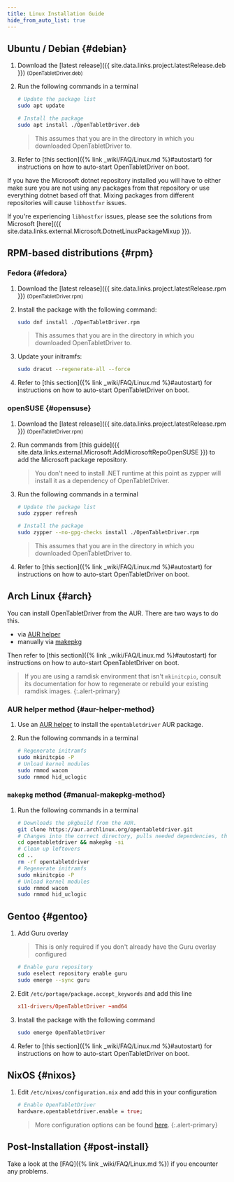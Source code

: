 ```yaml
---
title: Linux Installation Guide
hide_from_auto_list: true
---
```


## Ubuntu / Debian {#debian}

1. Download the [latest release]({{ site.data.links.project.latestRelease.deb }}) <small class="text-muted">(OpenTabletDriver.deb)</small>
2. Run the following commands in a terminal

    ```bash
    # Update the package list
    sudo apt update

    # Install the package
    sudo apt install ./OpenTabletDriver.deb
    ```

    > This assumes that you are in the directory in which you downloaded OpenTabletDriver to.

3. Refer to [this section]({% link _wiki/FAQ/Linux.md %}#autostart) for instructions on how to auto-start OpenTabletDriver on boot.

If you have the Microsoft dotnet repository installed you will have to either make sure you are not using any packages from that repository or use everything dotnet based off that. Mixing packages from different repositories will cause `libhostfxr` issues.

If you're experiencing `libhostfxr` issues, please see the solutions from Microsoft [here]({{ site.data.links.external.Microsoft.DotnetLinuxPackageMixup }}).

## RPM-based distributions {#rpm}

### Fedora {#fedora}

1. Download the [latest release]({{ site.data.links.project.latestRelease.rpm }}) <small class="text-muted">(OpenTabletDriver.rpm)</small>
2. Install the package with the following command:

    ```bash
    sudo dnf install ./OpenTabletDriver.rpm
    ```

    > This assumes that you are in the directory in which you downloaded OpenTabletDriver to.

3. Update your initramfs:

    ```bash
    sudo dracut --regenerate-all --force
    ```

4. Refer to [this section]({% link _wiki/FAQ/Linux.md %}#autostart) for instructions on how to auto-start OpenTabletDriver on boot.

### openSUSE {#opensuse}

1. Download the [latest release]({{ site.data.links.project.latestRelease.rpm }}) <small class="text-muted">(OpenTabletDriver.rpm)</small>
2. Run commands from [this guide]({{ site.data.links.external.Microsoft.AddMicrosoftRepoOpenSUSE }}) to add the Microsoft package repository.

    > You don't need to install .NET runtime at this point as zypper will install it as a dependency of OpenTabletDriver.

3. Run the following commands in a terminal

    ```bash
    # Update the package list
    sudo zypper refresh

    # Install the package
    sudo zypper --no-gpg-checks install ./OpenTabletDriver.rpm
    ```

    > This assumes that you are in the directory in which you downloaded OpenTabletDriver to.

4. Refer to [this section]({% link _wiki/FAQ/Linux.md %}#autostart) for instructions on how to auto-start OpenTabletDriver on boot.

## Arch Linux {#arch}

You can install OpenTabletDriver from the AUR. There are two ways to do this.

- via [AUR helper](#aur-helper-method)
- manually via [makepkg](#manual-makepkg-method)

Then refer to [this section]({% link _wiki/FAQ/Linux.md %}#autostart) for instructions on how to auto-start OpenTabletDriver on boot.

> If you are using a ramdisk environment that isn't `mkinitcpio`, consult its documentation
  for how to regenerate or rebuild your existing ramdisk images.
  {:.alert-primary}

### AUR helper method {#aur-helper-method}

1. Use an [AUR helper](https://wiki.archlinux.org/title/AUR_helpers) to install the `opentabletdriver` AUR package.
2. Run the following commands in a terminal

    ```sh
    # Regenerate initramfs
    sudo mkinitcpio -P
    # Unload kernel modules
    sudo rmmod wacom
    sudo rmmod hid_uclogic
    ```

### `makepkg` method {#manual-makepkg-method}

1. Run the following commands in a terminal

    ```sh
    # Downloads the pkgbuild from the AUR.
    git clone https://aur.archlinux.org/opentabletdriver.git
    # Changes into the correct directory, pulls needed dependencies, then installs OpenTabletDriver
    cd opentabletdriver && makepkg -si
    # Clean up leftovers
    cd ..
    rm -rf opentabletdriver
    # Regenerate initramfs
    sudo mkinitcpio -P
    # Unload kernel modules
    sudo rmmod wacom
    sudo rmmod hid_uclogic
    ```

## Gentoo {#gentoo}

1. Add Guru overlay

    > This is only required if you don't already have the Guru overlay configured

    ```bash
    # Enable guru repository
    sudo eselect repository enable guru
    sudo emerge --sync guru
    ```

2. Edit `/etc/portage/package.accept_keywords` and add this line

    ```conf
    x11-drivers/OpenTabletDriver ~amd64
    ```

3. Install the package with the following command

    ```bash
    sudo emerge OpenTabletDriver
    ```

4. Refer to [this section]({% link _wiki/FAQ/Linux.md %}#autostart) for instructions on how to auto-start OpenTabletDriver on boot.

## NixOS {#nixos}

1. Edit `/etc/nixos/configuration.nix` and add this in your configuration

    ```nix
    # Enable OpenTabletDriver
    hardware.opentabletdriver.enable = true;
    ```

    > More configuration options can be found [here][NixOS Package Options].
    {:.alert-primary}

[NixOS Package Options]: https://search.nixos.org/options?query=opentabletdriver

## Post-Installation {#post-install}

Take a look at the [FAQ]({% link _wiki/FAQ/Linux.md %}) if you encounter any problems.
